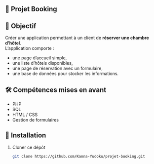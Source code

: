 ## 📄 **Projet Booking**  

## 🎯 Objectif
Créer une application permettant à un client de **réserver une chambre d’hôtel**.  
L’application comporte :  
- une page d’accueil simple,  
- une liste d’hôtels disponibles,  
- une page de réservation avec un formulaire,  
- une base de données pour stocker les informations.

## 🛠️ Compétences mises en avant
- PHP
- SQL
- HTML / CSS
- Gestion de formulaires

## 🚀 Installation
1. Cloner ce dépôt  
   ```bash
   git clone https://github.com/Kanna-Yudoku/projet-booking.git 
